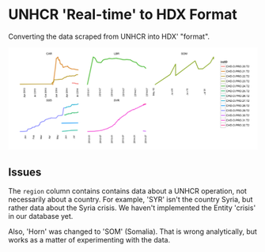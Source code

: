 UNHCR 'Real-time' to HDX Format
===============================

Converting the data scraped from UNHCR into HDX' "format".

![Plot of all indicators](plot.png)


Issues
------

The `region` column contains contains data about a UNHCR operation, not necessarily about a country. For example, 'SYR' isn't the country Syria, but rather data about the Syria crisis. We haven't implemented the Entity 'crisis' in our database yet.

Also, 'Horn' was changed to 'SOM' (Somalia). That is wrong analytically, but works as a matter of experimenting with the data.

